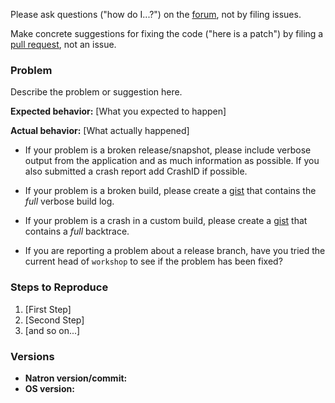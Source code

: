 Please ask questions ("how do I...?") on the [forum](http://forum.natron.fr), not by filing issues.

Make concrete suggestions for fixing the code ("here is a patch") by filing
a [pull request](https://github.com/MrKepzie/Natron/pull/new/workshop), not an issue.


### Problem

Describe the problem or suggestion here.

**Expected behavior:** [What you expected to happen]

**Actual behavior:** [What actually happened]

 * If your problem is a broken release/snapshot, please include verbose output from the application
 and as much information as possible.  If you also submitted a crash report add CrashID if possible.
 
 * If your problem is a broken build, please create a [gist](https://gist.github.com)
 that contains the _full_ verbose build log.
 
 * If your problem is a crash in a custom build, please create a [gist](https://gist.github.com)
 that contains a _full_ backtrace.
 
 * If you are reporting a problem about a release branch, have you tried the current head of `workshop`
 to see if the problem has been fixed?

### Steps to Reproduce

1. [First Step]
2. [Second Step]
3. [and so on...]


### Versions

* **Natron version/commit:** 
* **OS version:** 


